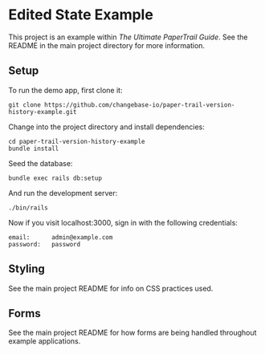 # Edited State Example

This project is an example within _The Ultimate PaperTrail Guide_. See the README in the main project directory for more information.

## Setup

To run the demo app, first clone it:

    git clone https://github.com/changebase-io/paper-trail-version-history-example.git

Change into the project directory and install dependencies:

    cd paper-trail-version-history-example
    bundle install

Seed the database:

    bundle exec rails db:setup

And run the development server:

    ./bin/rails

Now if you visit localhost:3000, sign in with the following credentials:

    email:      admin@example.com
    password:   password

## Styling

See the main project README for info on CSS practices used.

## Forms

See the main project README for how forms are being handled throughout example applications.
